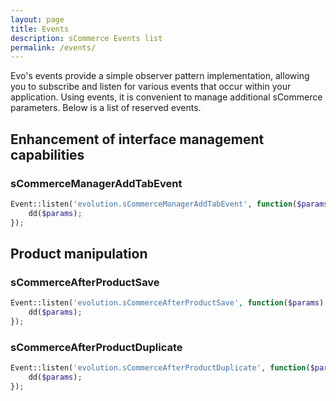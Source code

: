 ```yaml
---
layout: page
title: Events
description: sCommerce Events list
permalink: /events/
---
```

Evo's events provide a simple observer pattern implementation, allowing you to subscribe and listen
for various events that occur within your application. Using events, it is convenient to manage
additional sCommerce parameters. Below is a list of reserved events.

## Enhancement of interface management capabilities

### sCommerceManagerAddTabEvent

```php
Event::listen('evolution.sCommerceManagerAddTabEvent', function($params) {
    dd($params);
});
```

## Product manipulation

### sCommerceAfterProductSave

```php
Event::listen('evolution.sCommerceAfterProductSave', function($params) {
    dd($params);
});
```

### sCommerceAfterProductDuplicate

```php
Event::listen('evolution.sCommerceAfterProductDuplicate', function($params) {
    dd($params);
});
```